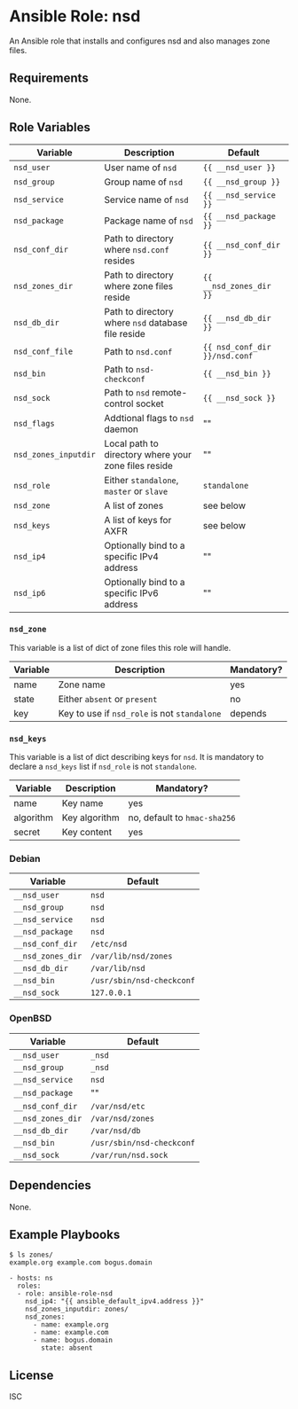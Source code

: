 # Ansible Role: nsd

An Ansible role that installs and configures nsd and also manages zone files.

## Requirements

None.

## Role Variables

| Variable | Description | Default |
|----------|-------------|---------|
| `nsd_user` | User name of `nsd` | `{{ __nsd_user }}` |
| `nsd_group` | Group name of `nsd` | `{{ __nsd_group }}` |
| `nsd_service` | Service name of `nsd` | `{{ __nsd_service }}` |
| `nsd_package` | Package name of `nsd` | `{{ __nsd_package }}` |
| `nsd_conf_dir` | Path to directory where `nsd.conf` resides | `{{ __nsd_conf_dir }}` |
| `nsd_zones_dir` | Path to directory where zone files reside | `{{ __nsd_zones_dir }}` |
| `nsd_db_dir` | Path to directory where `nsd` database file reside | `{{ __nsd_db_dir }}` |
| `nsd_conf_file` | Path to `nsd.conf` | `{{ nsd_conf_dir }}/nsd.conf` |
| `nsd_bin` | Path to `nsd-checkconf` | `{{ __nsd_bin }}` |
| `nsd_sock` | Path to `nsd` remote-control socket | `{{ __nsd_sock }}` |
| `nsd_flags` | Addtional flags to `nsd` daemon | "" |
| `nsd_zones_inputdir` | Local path to directory where your zone files reside | "" | 
| `nsd_role` | Either `standalone`, `master` or `slave` | `standalone` |
| `nsd_zone` | A list of zones | see below |
| `nsd_keys` | A list of keys for AXFR | see below |
| `nsd_ip4` | Optionally bind to a specific IPv4 address | "" |
| `nsd_ip6` | Optionally bind to a specific IPv6 address | "" |

### `nsd_zone`

This variable is a list of dict of zone files this role will handle.

| Variable | Description | Mandatory? |
|----------|-------------|---------|
| name | Zone name | yes |
| state | Either `absent` or `present` | no |
| key | Key to use if `nsd_role` is not `standalone` | depends |

### `nsd_keys`

This variable is a list of dict describing keys for `nsd`.
It is mandatory to declare a `nsd_keys` list if `nsd_role` is not `standalone`.

| Variable | Description | Mandatory? |
|----------|-------------|---------|
| name | Key name | yes |
| algorithm | Key algorithm | no, default to `hmac-sha256` |
| secret | Key content | yes |

### Debian

| Variable | Default |
|----------|---------|
| `__nsd_user` | `nsd` |
| `__nsd_group` | `nsd` |
| `__nsd_service` | `nsd` |
| `__nsd_package` | `nsd` |
| `__nsd_conf_dir` | `/etc/nsd` |
| `__nsd_zones_dir` | `/var/lib/nsd/zones` |
| `__nsd_db_dir` | `/var/lib/nsd` |
| `__nsd_bin` | `/usr/sbin/nsd-checkconf` |
| `__nsd_sock` | `127.0.0.1` |

### OpenBSD

| Variable | Default |
|----------|---------|
| `__nsd_user` | `_nsd` |
| `__nsd_group` | `_nsd` |
| `__nsd_service` | `nsd` |
| `__nsd_package` | "" |
| `__nsd_conf_dir` | `/var/nsd/etc` |
| `__nsd_zones_dir` | `/var/nsd/zones` |
| `__nsd_db_dir` | `/var/nsd/db` |
| `__nsd_bin` | `/usr/sbin/nsd-checkconf` |
| `__nsd_sock` | `/var/run/nsd.sock` |

## Dependencies

None.

## Example Playbooks

```
$ ls zones/
example.org example.com bogus.domain
```

```
- hosts: ns
  roles:
  - role: ansible-role-nsd
    nsd_ip4: "{{ ansible_default_ipv4.address }}"
    nsd_zones_inputdir: zones/
    nsd_zones:
      - name: example.org
      - name: example.com
      - name: bogus.domain
        state: absent
```

## License

ISC
